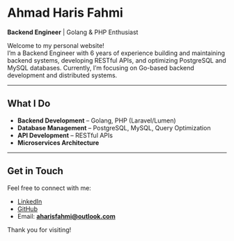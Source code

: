 # Ahmad Haris Fahmi

**Backend Engineer** | Golang & PHP Enthusiast

Welcome to my personal website!  
I’m a Backend Engineer with 6 years of experience building and maintaining backend systems, developing RESTful APIs, and optimizing PostgreSQL and MySQL databases. Currently, I’m focusing on Go-based backend development and distributed systems.

---

## What I Do

- **Backend Development** – Golang, PHP (Laravel/Lumen)  
- **Database Management** – PostgreSQL, MySQL, Query Optimization  
- **API Development** – RESTful APIs  
- **Microservices Architecture**  

---


## Get in Touch

Feel free to connect with me:

- [LinkedIn](https://www.linkedin.com/in/aharisfahmi)  
- [GitHub](https://github.com/aharisfahmi)
- Email: **aharisfahmi@outlook.com**

Thank you for visiting!
